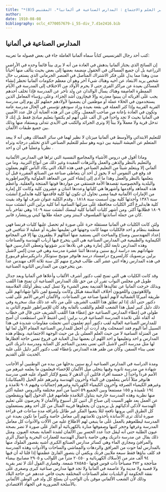 ```yaml
---
title: "*سير العلم والاجتماع : المدارس الصناعية في ألمانيا*. المقتبس 5(8)"
author: 
date: 1910-08-08
bibliography: oclc_4770057679-i_55-div_7.d1e2416.bib
---
```




##  المدارس الصناعية في ألمانيا 


 كتب  أحد  رجال الفرنسيس كتاباً سماه ألمانيا العاملة جاء في بعض فصوله ما تعريبه: 

 إن السائح الذي يجتاز ألمانيا يدهش في العادة من أنه لا يرى بيتاً قائماً وحده في الأراضي الزراعية بل أن جميع المساكن في الحقول منضمة بعضها إلى بعض بحيث يتألف منها أحياناً مدن وهذا مما يدل عَلَى فكر الاشتراك المتأصل في العنصر الجرماني الذي يستغرب حال شخص يريد الابتعاد عن أخيه وهناك شيءٌ آخر وهو أن معظم حكومات ألمانيا   تحظر إنشاء المساكن بعيدة عن مراكز القرى حتى لا يحرم الأولاد من الاختلاف إلى المدرسة في الأيام الممطرة العاصفة وهناك يسأل الوالدان عن ولد تأخر عن المدرسة فإذا تخلف أحدهم يجب عَلَى أقربائه أن يبينوا معذرته وإلا فيجازون أشد الجزاء. وعلى رؤساء المعامل الذين يستخدمون في الخلاء عملة أو موظفين أن يضمنوا لأولادهم حملهم كل يوم إلى مدرسة القرية القريبة وإذا كثر العملة في بقعة بعيدة وزاد سودهم تؤسس في الحال مدرسة عامة وتكون في العادة بإعانة من صاحب المعمل. وكان من أثر هذه العناية أن قل عدد الأميين في ألمانيا بحيث لا تجد واحداً في ال  ألف  عَلَى أنهم لم يكتفوا بتعليم مبادئ فقط بل إنك لا تدخل قرية ولا معملاً ولا بيتاً إلا وترى الجرائد والكتب في الأيدي تتدلى ويستفاد منها وذلك بين جميع طبقات الألمان. 

 للتعليم الابتدائي والأوسط في ألمانيا ميزتان لا نظير لهما في سائر الممالك وهي أنه لا يبعد المتعلم عن العيشة البيتية بين ذويه وهو سلم للتعليم الصناعي الذي تختلف درجاته وتراه نظرياً وعملياً في آن و  احد  . 

 وماذا أقول في دروس الأشياء والمجاميع النفسية التي تراها في المدارس الألمانية والتعليم بالنظر والذهن والعمل والنزهات المفيدة وغير ذلك من أنواع التربية. وما من ألماني إلا ويتعلم شيئاً من التعليم الصناعي ففي هذه البلاد التي يكاد الناس كلهم يعملون قد وقع في النفوس أنه لا يجوز ل  أحد  أن يتعاطى صناعة من الصنائع المقررة قبل أن يتعلمها بالنظر والعمل وهذا ما أدى إلى إنشاء كثير من المعاهد الملوكية والإمبراطورية والبلدية والخصوصية تقصدها الأمة فتستقي من مواردها قوتها المنتجة والعقلية.   وأعظم هذه المعاهد وأقدمها وأشهرها هي كلياتها وعددها  اثنتان  و  عشرون  كلية وكانت كل إمارة من الإمارات الألمانية فيما مضى تحاول أن تكون لها كلية فأقدمها كلية هايدلبرغ أنشئت سنة  ١٣٨٦  وأحدثها كلية بون أسست سنة  ١٨١٨  . وقدم الكلية عنوان شرف لها وقد بقيت كلية هايدلبرغ أكثر الكليات محافظة عَلَى منزلتها السامية أما كلية برلين التي أنشئت سنة  ١٨٠٩  فطلابها أكثر. ومن أشهر كليات ألمانيا كلية ليبسك أنشئت سنة  ١٤٠٩  وهي تفاخر بأنه كان من جملة أساتذتها الفيلسوف لايبنتز ومن جملة طلابها كيتي وريتشارد فانير. 

 ولئن كانت الكليات في ألمانيا مستقلة حرة عَلَى صورة لم تحصل عليها كليات فرنسا فهي منظمة بنظام و  احد  فالكليات مهما كانت وجهتها في تعليمها نظرية أو عملية   لا تتنافس في إعداد المهندسين وصناع والمباحث التي يستفيد منها أمثالهم لا يظفرون بها إلا في المجامع الكيماوية والطبيعية في المدارس الصناعية هي التي يتخرج فيها أرباب الهندسة والصناعات وهذه المدارس تابعة لكل إمارة وهي في بلادها تدير شؤونها وتعطي الدارسين فيها شهاداتهم بعد دراسة  أربع  سنين وعددها  اثنتا  عشرة  مدرسة وهي في مدن إكس لاشبل برلين برنسويك كارلسروح درامستاد درسد هانوفر مونيخ ستوتكار دانزيكبرسلو فريبورغ في هذه المدارس زهاء  اثني  عشر  ألف  طالب فيخرج منهم كل سنة  ثلاثة آلاف  مهندس عدا من يتخرجون من المدارس الثانوية الصناعية. 

 وقد كانت الكليات هي التي تمنح لقب دكتور أشرف الألقاب وأعلاها في ألمانيا وبعد جدال طويل في مجلس النواب تقرر أن من حق تلك المدارس الصناعية أن تمنح هذا اللقب وبذلك خرجت ألمانيا عن تقاليدها القديمة بعض الشيء ولا تسل كيف ينظر أولئك الفلاسفة واللاهوتيون واللغويون أخلاف الفلاسفة هيكل وكانت وليسنغ لمن نالوا شهاداتهم عَلَى طريقة أميركا الشمالية لأنهم أتقنوا صناعة من الصناعات. والألمان أحرص الأمم عَلَى لقب دكتور حتى أنك إذا لم تطلق هذا اللقب الشريف عَلَى من ناله عد ذلك منك سخرية وفي ذلك دليل كبير لميل هذا الشعب للعلم والتلقب بألقابه وقد كان للإمبراطور غليوم الثاني يد طولى في إعطاء المدارس الصناعية حق إعطاء هذا اللقب الشريف حتى قال في خطاب له ألقاه عَلَى تلامذة المدرسة الصناعية قرب برلين: إنني أغتبط لأنني استطعت أن   أمنح للمدارس الصناعية العالية لقب دكتور أنتم تعلمون أنني تحملت مقاومات شديدة في هذا السبيل أما اليوم فقد اضمحلت وقد أردت أن أجعل للمدارس الصناعية المقام الأول لما لها من المنزلة السامية لا من حيث العلم العملي بل من حيث الوجهة الاجتماعية. ونظام هذه المدارس و  احد  وتعليمها و  احد  اللهم أن بعضها تبذل العناية في فروع تمس حاجة أقطارها لها مثل مدرسة أكس لاشبل التي تعنى بتعدين المناجم كل العناية ومدرسة دانزيك التي تعنى ببناء السفن. وكان من ظفر هذه المدارس بإعطاء لقب دكتور أكبر دليل عَلَى غلبة الحديث عَلَى القديم. 

 ومدة الدراسة في المدارس الصناعية  أربع  سنين يدخلها من بيده من الوطنيين أو الأجانب شهادة من مدرسة ثانوية وفيها يتجلى ميل الألمان للإخصاء فيعلمون ما يعلمه غيرهم من الأمم فرداً واحداً ل  خمسة  أفراد قائلين أن الذهن لا يتسع لإكثار المواد عليه ففي مدرسة هانوفر   مثلاً أناس يتعلمون فن البناء وآخرون الهندسة وغيرهم علم الحيل (الميكانيك) وغيرهم الكيمياء الصرفة وآخرون الكيمياء الكهربائية وغيرهم إجماليات وفيهم  ٩٠٨  تلامذة و  ١٩٤  تلميذة و  ١٥٥  مستمعاً وبين الجميع  ٥٩  أجنبياً من أمم مختلفة والدروس عملية أكثر منها نظرية وهذه المدرسة خارجية يتناول التلامذة طعامهم قبل الدخول إليها وينقطعون عن العمل بعد ظهر السبت إلى صباح ال  اثنين  كل أسبوع والألمان لا يحرصون عَلَى تعليم الهندسة لأذكى أذكيائهم بل يريدون أن يجعلوها قريبة المنال من كل  أحد  وهم يستعملون كل الطرق التي يرونها نافعة لئلا يتعبوا الفكر غير طائل بإغراقه مدة ساعات في قراءة صورة لذلك ترى الأساتذة يأخذون تلامذتهم إلى معامل خاصة وكثيراً ما تكون بعيدة عن المدرسة ليطلعوهم بالعمل عَلَى ما ينبغي لهم الاطلاع عليه من الآلات والأدوات كل معامل المدرسة وغرفها وحجر كتبها وصفوفها منارة بالكهربائية أو الغاز عَلَى صورة لا تضر بصحة عيون الطلبة حتى أنه ليقل جداً عدد الحسر بين الألمان لشدة العناية بصحة العيون. ومثل ذلك يقال عن مدرسة دانزيك وهي خاصة بأعمال الهندسة للعمارات البحرية وأعمال الري والمرافئ ومجاري الماء وهي كسائر مدارس الصنائع الكبرى أشبه بقصور الملوك منها بالمدارس لما حوت من المرافق والردهات والمماشي والساحات والأدوات وهذه المدرسة قد كلف بناؤها فقط  سبعة  ملايين فرنك ويكفي أن يتصور القارئ عظمتها إذا   قلنا له أن فيها  ٩٤  ألف  متر من الأسلاك الكهربائية و  ٢٠٤٥٠  متراً من اللوالب و  ٢٩٠٥  مصابيح بيضاء متأججة و  ٣٧٢  مصباحاً ذات قوس قوتها  ٢٨٥٨٥٠  شمعة. وقصارى القول أنك لا تمر بقرية ولا قصبة ولا مدينة ولا عاصمة في ألمانيا ولا تجد فيها مدارس صناعية كبرى وصغرى عَلَى نفقة الحكومة أو البلديات تعلم الصناعات المختلفة بحيث فاض عددهم عن حاجة البلاد وذلك لأن الشعب الألماني موقن بأن الواجب أن يسلح كل ولد في الوطن الألماني بالأسلحة الضرورية في الجهاد الاقتصادي. 
